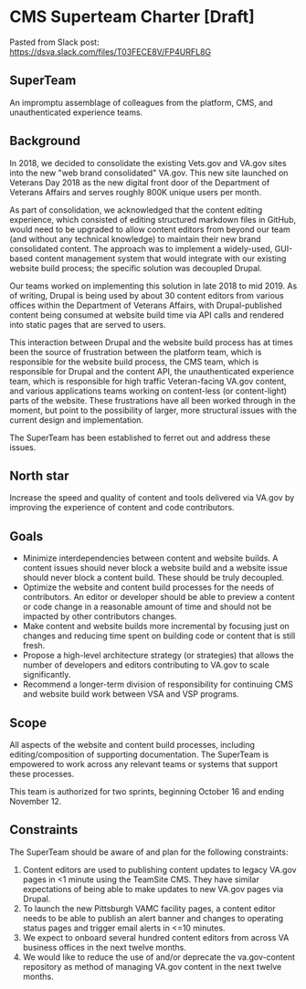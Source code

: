 # CMS Superteam Charter [Draft]

Pasted from Slack post: https://dsva.slack.com/files/T03FECE8V/FP4URFL8G

## SuperTeam

An impromptu assemblage of colleagues from the platform, CMS, and unauthenticated experience teams.

## Background

In 2018, we decided to consolidate the existing Vets.gov and VA.gov sites into the new "web brand consolidated" VA.gov. This new site launched on Veterans Day 2018 as the new digital front door of the Department of Veterans Affairs and serves roughly 800K unique users per month.

As part of consolidation, we acknowledged that the content editing experience, which consisted of editing structured markdown files in GitHub, would need to be upgraded to allow content editors from beyond our team (and without any technical knowledge) to maintain their new brand consolidated content. The approach was to implement a widely-used, GUI-based content management system that would integrate with our existing website build process; the specific solution was decoupled Drupal.

Our teams worked on implementing this solution in late 2018 to mid 2019. As of writing, Drupal is being used by about 30 content editors from various offices within the Department of Veterans Affairs, with Drupal-published content being consumed at website build time via API calls and rendered into static pages that are served to users.

This interaction between Drupal and the website build process has at times been the source of frustration between the platform team, which is responsible for the website build process, the CMS team, which is responsible for Drupal and the content API, the unauthenticated experience team, which is responsible for high traffic Veteran-facing VA.gov content, and various applications teams working on content-less (or content-light) parts of the website. These frustrations have all been worked through in the moment, but point to the possibility of larger, more structural issues with the current design and implementation.

The SuperTeam has been established to ferret out and address these issues.

## North star

Increase the speed and quality of content and tools delivered via VA.gov by improving the experience of content and code contributors.

## Goals

* Minimize interdependencies between content and website builds. A content issues should never block a website build and a website issue should never block a content build. These should be truly decoupled.
* Optimize the website and content build processes for the needs of contributors. An editor or developer should be able to preview a content or code change in a reasonable amount of time and should not be impacted by other contributors changes.
* Make content and website builds more incremental by focusing just on changes and reducing time spent on building code or content that is still fresh.
* Propose a high-level architecture strategy (or strategies) that allows the number of developers and editors contributing to VA.gov to scale significantly.
* Recommend a longer-term division of responsibility for continuing CMS and website build work between VSA and VSP programs.

## Scope

All aspects of the website and content build processes, including editing/composition of supporting documentation. The SuperTeam is empowered to work across any relevant teams or systems that support these processes.

This team is authorized for two sprints, beginning October 16 and ending November 12.

## Constraints

The SuperTeam should be aware of and plan for the following constraints:

1. Content editors are used to publishing content updates to legacy VA.gov pages in <1 minute using the TeamSite CMS. They have similar expectations of being able to make updates to new VA.gov pages via Drupal.
1. To launch the new Pittsburgh VAMC facility pages, a content editor needs to be able to publish an alert banner and changes to operating status pages and trigger email alerts in <=10 minutes.
1. We expect to onboard several hundred content editors from across VA business offices in the next twelve months.
1. We would like to reduce the use of and/or deprecate the va.gov-content repository as method of managing VA.gov content in the next twelve months.
